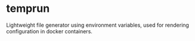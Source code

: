 # temprun
Lightweight file generator using environment variables, used for rendering configuration in docker containers.
